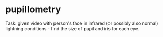 # pupillometry
Task: given video with person's face in infrared (or possibly also normal) lightning conditions - find the size of pupil and iris for each eye.

